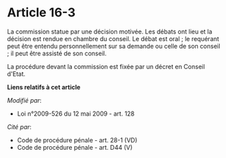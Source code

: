 # Article 16-3

La commission statue par une décision motivée. Les débats ont lieu et la décision est rendue en chambre du conseil. Le débat
est oral ; le requérant peut être entendu personnellement sur sa demande ou celle de son conseil ; il peut être assisté de
son conseil. 

La procédure devant la commission est fixée par un décret en Conseil d'Etat.

**Liens relatifs à cet article**

_Modifié par_:

  - Loi n°2009-526 du 12 mai 2009 - art. 128

_Cité par_:

  - Code de procédure pénale - art. 28-1 (VD)
  - Code de procédure pénale - art. D44 (V)
